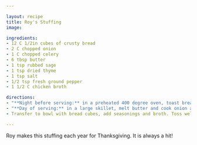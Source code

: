 ```yaml
---

layout: recipe
title: Roy's Stuffing
image: 

ingredients:
- 12 C 1/2in cubes of crusty bread
- 2 C chopped onion
- 1 C chopped celery
- 6 tbsp butter
- 1 tsp rubbed sage
- 1 tsp dried thyme
- 1 tsp salt
- 1/2 tsp fresh ground pepper
- 1 1/2 C chicken broth

directions:
- "**Night before serving:** in a preheated 400 degree oven, toast bread cubes for 5-7 minutes or until toasted. Store in bowl overnight. They will get stale."
- "**Day of serving:** in a large skillet, melt butter and cook onion and celery over medium heat until softened, about 3 minutes."
- Transfer to bowl with bread cubes, add seasonings and broth. Toss well and place in baking dish. Bake at 325 degrees for about 20 minutes.

---
```

Roy makes this stuffing each year for Thanksgiving. It is always a hit!